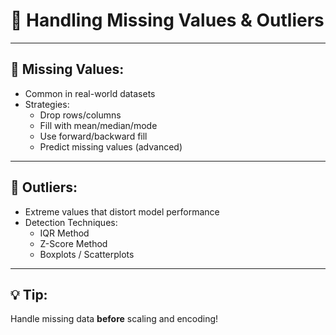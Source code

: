 # 🧹 Handling Missing Values & Outliers

---

## 🧩 Missing Values:

- Common in real-world datasets
- Strategies:
  - Drop rows/columns
  - Fill with mean/median/mode
  - Use forward/backward fill
  - Predict missing values (advanced)

---

## 🧨 Outliers:

- Extreme values that distort model performance
- Detection Techniques:
  - IQR Method
  - Z-Score Method
  - Boxplots / Scatterplots

---

## 💡 Tip:
Handle missing data **before** scaling and encoding!
